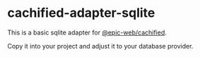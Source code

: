 # cachified-adapter-sqlite

This is a basic sqlite adapter for [@epic-web/cachified](https://www.npmjs.com/package/@epic-web/cachified).

Copy it into your project and adjust it to your database provider.
